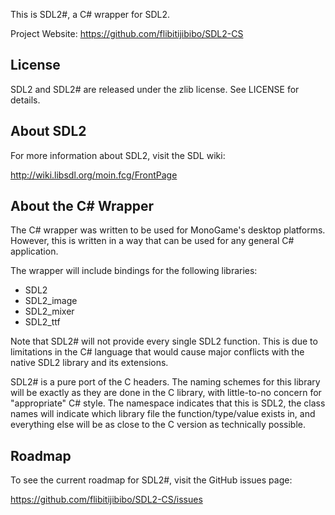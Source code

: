 This is SDL2#, a C# wrapper for SDL2.

Project Website: https://github.com/flibitijibibo/SDL2-CS

License
-------
SDL2 and SDL2# are released under the zlib license. See LICENSE for details.

About SDL2
----------
For more information about SDL2, visit the SDL wiki:

http://wiki.libsdl.org/moin.fcg/FrontPage

About the C# Wrapper
--------------------
The C# wrapper was written to be used for MonoGame's desktop platforms. However,
this is written in a way that can be used for any general C# application.

The wrapper will include bindings for the following libraries:
- SDL2
- SDL2_image
- SDL2_mixer
- SDL2_ttf

Note that SDL2# will not provide every single SDL2 function. This is due to
limitations in the C# language that would cause major conflicts with the native
SDL2 library and its extensions.

SDL2# is a pure port of the C headers. The naming schemes for this library will
be exactly as they are done in the C library, with little-to-no concern for
"appropriate" C# style. The namespace indicates that this is SDL2, the class
names will indicate which library file the function/type/value exists in, and
everything else will be as close to the C version as technically possible.

Roadmap
-------
To see the current roadmap for SDL2#, visit the GitHub issues page:

https://github.com/flibitijibibo/SDL2-CS/issues
